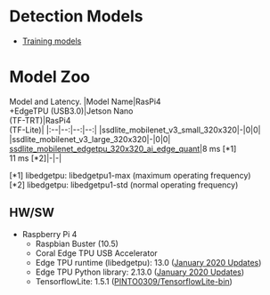 # Detection Models

- [Training models](g3doc/how_to_training_models.md)

# Model Zoo

Model and Latency.
|Model Name|RasPi4<br>+EdgeTPU (USB3.0)|Jetson Nano<br>(TF-TRT)|RasPi4<br>(TF-Lite)|
|:--|--:|--:|--:|
|ssdlite_mobilenet_v3_small_320x320|-|0|0|
|ssdlite_mobilenet_v3_large_320x320|-|0|0|
[ssdlite_mobilenet_edgetpu_320x320_ai_edge_quant](https://drive.google.com/open?id=1DPjrqAQGJbUZvOFrSCakIJ34H82hMw0c)|8 ms [*1]<br>11 ms [*2]|-|-|

[*1] libedgetpu: libedgetpu1-max (maximum operating frequency)<br>
[*2] libedgetpu: libedgetpu1-std (normal operating frequency)<br>

## HW/SW
- Raspberry Pi 4
    - Raspbian Buster (10.5)
    - Coral Edge TPU USB Accelerator 
    - Edge TPU runtime (libedgetpu): 13.0 ([January 2020 Updates](https://coral.ai/news/updates-01-2020/))
    - Edge TPU Python library: 2.13.0 ([January 2020 Updates](https://coral.ai/news/updates-01-2020/))
    - TensorflowLite: 1.5.1 ([PINTO0309/TensorflowLite-bin](https://github.com/PINTO0309/TensorflowLite-bin))